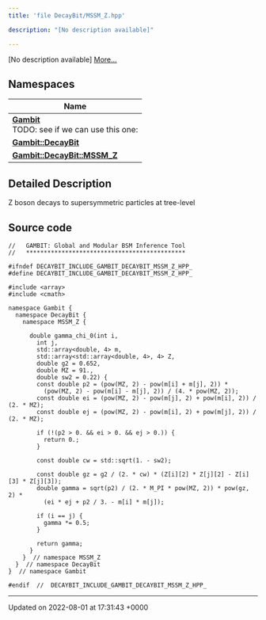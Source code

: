```yaml
---
title: 'file DecayBit/MSSM_Z.hpp'

description: "[No description available]"

---
```







[No description available] [More...](#detailed-description)

## Namespaces

| Name           |
| -------------- |
| **[Gambit](/documentation/code/darkbit_developmentnamespaces/namespacegambit/)** <br>TODO: see if we can use this one:  |
| **[Gambit::DecayBit](/documentation/code/darkbit_developmentnamespaces/namespacegambit_1_1decaybit/)**  |
| **[Gambit::DecayBit::MSSM_Z](/documentation/code/darkbit_developmentnamespaces/namespacegambit_1_1decaybit_1_1mssm__z/)**  |

## Detailed Description


Z boson decays to supersymmetric particles at tree-level 




## Source code

```
//   GAMBIT: Global and Modular BSM Inference Tool
//   *********************************************

#ifndef DECAYBIT_INCLUDE_GAMBIT_DECAYBIT_MSSM_Z_HPP_
#define DECAYBIT_INCLUDE_GAMBIT_DECAYBIT_MSSM_Z_HPP_

#include <array>
#include <cmath>

namespace Gambit {
  namespace DecayBit {
    namespace MSSM_Z {

      double gamma_chi_0(int i,
        int j,
        std::array<double, 4> m,
        std::array<std::array<double, 4>, 4> Z,
        double g2 = 0.652,
        double MZ = 91.,
        double sw2 = 0.22) {
        const double p2 = (pow(MZ, 2) - pow(m[i] + m[j], 2)) *
          (pow(MZ, 2) - pow(m[i] - m[j], 2)) / (4. * pow(MZ, 2));
        const double ei = (pow(MZ, 2) - pow(m[j], 2) + pow(m[i], 2)) / (2. * MZ);
        const double ej = (pow(MZ, 2) - pow(m[i], 2) + pow(m[j], 2)) / (2. * MZ);

        if (!(p2 > 0. && ei > 0. && ej > 0.)) {
          return 0.;
        }

        const double cw = std::sqrt(1. - sw2);

        const double gz = g2 / (2. * cw) * (Z[i][2] * Z[j][2] - Z[i][3] * Z[j][3]);
        double gamma = sqrt(p2) / (2. * M_PI * pow(MZ, 2)) * pow(gz, 2) *
          (ei * ej + p2 / 3. - m[i] * m[j]);

        if (i == j) {
          gamma *= 0.5;
        }

        return gamma;
      }
    }  // namespace MSSM_Z
  }  // namespace DecayBit
}  // namespace Gambit

#endif  //  DECAYBIT_INCLUDE_GAMBIT_DECAYBIT_MSSM_Z_HPP_
```


-------------------------------

Updated on 2022-08-01 at 17:31:43 +0000

